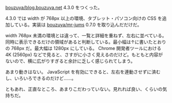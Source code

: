 [bouzuya/blog.bouzuya.net][] 4.3.0 をつくった。

4.3.0 では width が 768px 以上の環境、タブレット・パソコン向けの CSS を追加している。実装は [bouzuya/mr-jums][] 0.7.0 を取り込んだだけだ。

width 768px 未満の環境とは違って、一覧と詳細を重ねず、左右に並べている。同時に表示できるだけの領域があると判断している。最小幅は↑に書いたとおりの 768px だ。最大幅は 1280px にしている。 Chrome 開発者ツールにおける 4K (2560px) などで見ると、さすがに小さく見えるのだけど。もともと内容がないので、横に広がりすぎると余計に乏しく感じられてしまう。

あまり動きはない。 JavaScript を有効にできると、左右を連動させずに済むし、いろいろできるのだけど……。

ともあれ、正直なところ、あまりこだわっていない。見れれば良い、くらいの気持ちだ。

[bouzuya/blog.bouzuya.net]: https://github.com/bouzuya/blog.bouzuya.net
[bouzuya/mr-jums]: https://github.com/bouzuya/mr-jums
